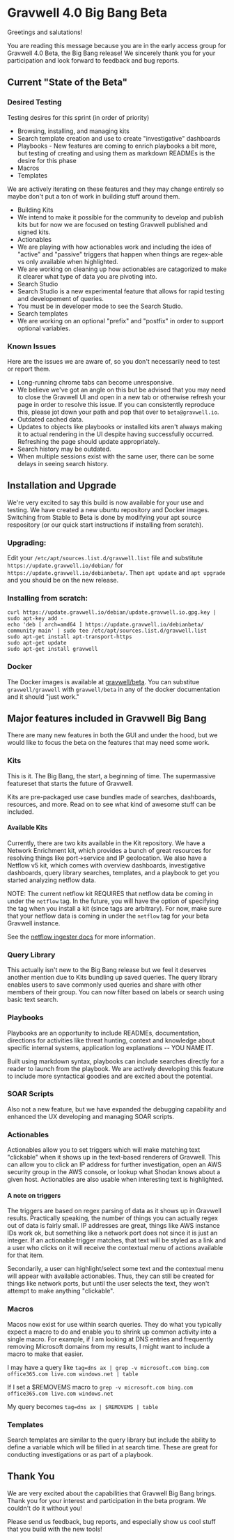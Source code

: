 # Gravwell 4.0 Big Bang Beta

Greetings and salutations!

You are reading this message because you are in the early access group for Gravwell 4.0 Beta, the Big Bang release! We sincerely thank you for your participation and look forward to feedback and bug reports.

## Current "State of the Beta"

### Desired Testing

Testing desires for this sprint (in order of priority)

* Browsing, installing, and managing kits
* Search template creation and use to create "investigative" dashboards
* Playbooks - New features are coming to enrich playbooks a bit more, but testing of creating and using them as markdown READMEs is the desire for this phase
* Macros
* Templates


We are actively iterating on these features and they may change entirely so maybe don't put a ton of work in building stuff around them.

* Building Kits
 * We intend to make it possible for the community to develop and publish kits but for now we are focused on testing Gravwell published and signed kits.
* Actionables
 * We are playing with how actionables work and including the idea of "active" and "passive" triggers that happen when things are regex-able vs only available when highlighted.
 * We are working on cleaning up how actionables are catagorized to make it clearer what type of data you are pivoting into.
* Search Studio
 * Search Studio is a new experimental feature that allows for rapid testing and developement of queries.
 * You must be in developer mode to see the Search Studio.
* Search templates
 * We are working on an optional "prefix" and "postfix" in order to support optional variables.


### Known Issues

Here are the issues we are aware of, so you don't necessarily need to test or report them.

* Long-running chrome tabs can become unresponsive.
 * We believe we've got an angle on this but be advised that you may need to close the Gravwell UI and open in a new tab or otherwise refresh your page in order to resolve this issue. If you can consistently reproduce this, please jot down your path and pop that over to `beta@gravwell.io`.
* Outdated cached data.
 * Updates to objects like playbooks or installed kits aren't always making it to actual rendering in the UI despite having successfully occurred. Refreshing the page should update appropriately.
* Search history may be outdated.
 * When multiple sessions exist with the same user, there can be some delays in seeing search history.


## Installation and Upgrade

We're very excited to say this build is now available for your use and testing. We have created a new ubuntu repository and Docker images. Switching from Stable to Beta is done by modifying your apt source respository (or our quick start instructions if installing from scratch).

### Upgrading:
Edit your `/etc/apt/sources.list.d/gravwell.list` file and substitute `https://update.gravwell.io/debian/` for `https://update.gravwell.io/debianbeta/`. Then `apt update` and `apt upgrade` and you should be on the new release.

### Installing from scratch:

```
curl https://update.gravwell.io/debian/update.gravwell.io.gpg.key | sudo apt-key add -
echo 'deb [ arch=amd64 ] https://update.gravwell.io/debianbeta/ community main' | sudo tee /etc/apt/sources.list.d/gravwell.list
sudo apt-get install apt-transport-https
sudo apt-get update
sudo apt-get install gravwell
```

### Docker

The Docker images is available at [gravwell/beta](https://hub.docker.com/r/gravwell/beta). You can substitue `gravwell/gravwell` with `gravwell/beta` in any of the docker documentation and it should "just work."


## Major features included in Gravwell Big Bang

There are many new features in both the GUI and under the hood, but we would like to focus the beta on the features that may need some work.

### Kits

This is it. The Big Bang, the start, a beginning of time. The supermassive featureset that starts the future of Gravwell.

Kits are pre-packaged use case bundles made of searches, dashboards, resources, and more. Read on to see what kind of awesome stuff can be included.

#### Available Kits

Currently, there are two kits available in the Kit repository. We have a Network Enrichment kit, which provides a bunch of great resources for resolving things like port->service and IP geolocation. We also have a Netflow v5 kit, which comes with overview dashboards, investigative dashboards, query library searches, templates, and a playbook to get you started analyzing netflow data.

NOTE: The current netflow kit REQUIRES that netflow data be coming in under the `netflow` tag. In the future, you will have the option of specifying the tag when you install a kit (since tags are arbitrary). For now, make sure that your netflow data is coming in under the `netflow` tag for your beta Gravwell instance.

See the [netflow ingester docs](https://docs.gravwell.io/docs/#!ingesters/ingesters.md#Netflow_Ingester) for more information.


### Query Library

This actually isn't new to the Big Bang release but we feel it deserves another mention due to Kits bundling up saved queries. The query library enables users to save commonly used queries and share with other members of their group. You can now filter based on labels or search using basic text search.

### Playbooks

Playbooks are an opportunity to include READMEs, documentation, directions for activities like threat hunting, context and knowledge about specific internal systems, application log explanations -- YOU NAME IT.

Built using markdown syntax, playbooks can include searches directly for a reader to launch from the playbook. We are actively developing this feature to include more syntactical goodies and are excited about the potential.

### SOAR Scripts

Also not a new feature, but we have expanded the debugging capability and enhanced the UX developing and managing SOAR scripts.

### Actionables

Actionables allow you to set triggers which will make matching text "clickable" when it shows up in the text-based renderers of Gravwell. This can allow you to click an IP address for further investigation, open an AWS security group in the AWS console, or lookup what Shodan knows about a given host. Actionables are also usable when interesting text is highlighted.


#### A note on triggers

The triggers are based on regex parsing of data as it shows up in Gravwell results. Practically speaking, the number of things you can actually regex out of data is fairly small. IP addresses are great, things like AWS instance IDs work ok, but something like a network port does not since it is just an integer. If an actionable trigger matches, that text will be styled as a link and a user who clicks on it will receive the contextual menu of actions available for that item.

Secondarily, a user can highlight/select some text and the contextual menu will appear with available actionables. Thus, they can still be created for things like network ports, but until the user selects the text, they won't attempt to make anything "clickable".

### Macros

Macos now exist for use within search queries. They do what you typically expect a macro to do and enable you to shrink up common activity into a single macro. For example, if I am looking at DNS entries and frequently removing Microsoft domains from my results, I might want to include a macro to make that easier.

I may have a query like `tag=dns ax | grep -v microsoft.com bing.com office365.com live.com windows.net | table`

If I set a $REMOVEMS macro to `grep -v microsoft.com bing.com office365.com live.com windows.net`

My query becomes `tag=dns ax | $REMOVEMS | table`

### Templates

Search templates are similar to the query library but include the ability to define a variable which will be filled in at search time. These are great for conducting investigations or as part of a playbook.

## Thank You

We are very excited about the capabilities that Gravwell Big Bang brings. Thank you for your interest and participation in the beta program. We couldn't do it without you!

Please send us feedback, bug reports, and especially show us cool stuff that you build with the new tools!
